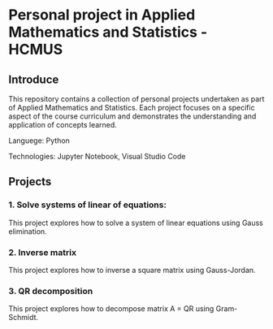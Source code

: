 # Personal project in Applied Mathematics and Statistics - HCMUS

## Introduce

This repository contains a collection of personal projects undertaken as part of Applied Mathematics and Statistics. Each project focuses on a specific aspect of the course curriculum and demonstrates the understanding and application of concepts learned.

Languege: Python

Technologies: Jupyter Notebook, Visual Studio Code

## Projects

### 1. Solve systems of linear of equations: 

This project explores how to solve a system of linear equations using Gauss elimination.

### 2. Inverse matrix

This project explores how to inverse a square matrix using Gauss-Jordan.

### 3. QR decomposition

This project explores how to decompose matrix A = QR using Gram-Schmidt.
